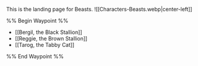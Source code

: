 This is the landing page for Beasts.
![[Characters-Beasts.webp|center-left]]

%% Begin Waypoint %%
- [[Bergil, the Black Stallion]]
- [[Reggie, the Brown Stallion]]
- [[Tarog, the Tabby Cat]]

%% End Waypoint %%